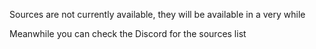 Sources are not currently available, they will be available in a very while

Meanwhile you can check the Discord for the sources list
